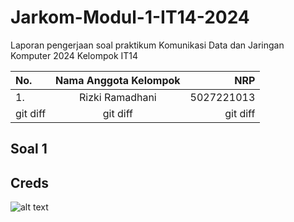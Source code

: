 # Jarkom-Modul-1-IT14-2024

Laporan pengerjaan soal praktikum Komunikasi Data dan Jaringan Komputer 2024 Kelompok IT14

| No. | Nama Anggota Kelompok | NRP |
| :---         |     :---:      |          ---: |
| 1.   | Rizki Ramadhani     | 5027221013    |
| git diff     | git diff       | git diff      |

## Soal 1
## Creds

![alt text](C:\Users\dhani\OneDrive\Gambar\Screenshot\creds)

